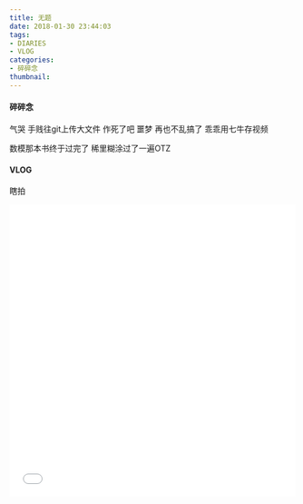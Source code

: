```yaml
---
title: 无题
date: 2018-01-30 23:44:03
tags: 
- DIARIES
- VLOG
categories: 
- 碎碎念
thumbnail:
---
```

#### 碎碎念

气哭
手贱往git上传大文件
作死了吧
噩梦
再也不乱搞了
乖乖用七牛存视频

数模那本书终于过完了
稀里糊涂过了一遍OTZ

#### VLOG

瞎拍
<!--more-->

<iframe src="//player.bilibili.com/player.html?aid=35643592&cid=62512619&page=1" scrolling="no" border="0" frameborder="no" framespacing="0" allowfullscreen="true" width="100%" height="515"> </iframe>